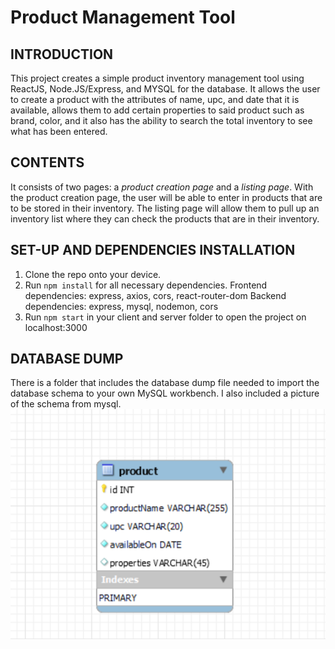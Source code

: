 # Product Management Tool

## **INTRODUCTION**

This project creates a simple product inventory management tool using ReactJS, Node.JS/Express, and MYSQL for the database.
It allows the user to create a product with the attributes of name, upc, and date that it is available, allows them
to add certain properties to said product such as brand, color, and it also has the ability to search the total inventory to see
what has been entered.

## **CONTENTS**

It consists of two pages: a *product creation page* and a *listing page*. With the product creation page, the user will be able
to enter in products that are to be stored in their inventory. The listing page will allow them to pull up an inventory
list where they can check the products that are in their inventory.

## **SET-UP AND DEPENDENCIES INSTALLATION**

1. Clone the repo onto your device. 
2. Run ``` npm install ``` for all necessary dependencies.
  Frontend dependencies: express, axios, cors, react-router-dom
  Backend dependencies: express, mysql, nodemon, cors
3. Run ``` npm start ``` in your client and server folder to open the project on localhost:3000

## **DATABASE DUMP**

There is a folder that includes the database dump file needed to import the database schema to your own MySQL workbench. 
I also included a picture of the schema from mysql. 
![alt text](<schema for highlands project.png>)